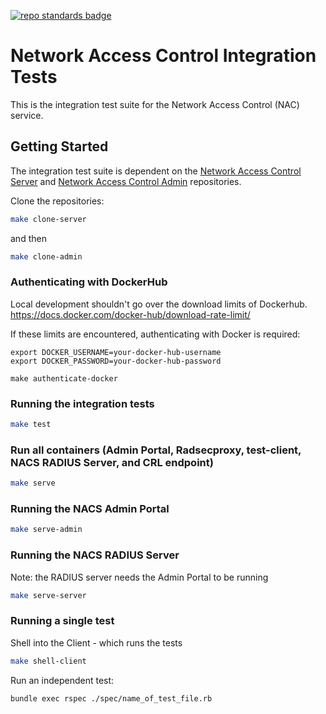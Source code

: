 [![repo standards badge](https://img.shields.io/badge/dynamic/json?color=blue&style=flat&logo=github&labelColor=32393F&label=MoJ%20Compliant&query=%24.result&url=https%3A%2F%2Foperations-engineering-reports.cloud-platform.service.justice.gov.uk%2Fapi%2Fv1%2Fcompliant_public_repositories%2Fnetwork-access-control-integration-tests)](https://operations-engineering-reports.cloud-platform.service.justice.gov.uk/public-github-repositories.html#network-access-control-integration-tests "Link to report")

# Network Access Control Integration Tests

This is the integration test suite for the Network Access Control (NAC) service.

## Getting Started
The integration test suite is dependent on the [Network Access Control Server](https://github.com/ministryofjustice/network-access-control-server) and [Network Access Control Admin](https://github.com/ministryofjustice/network-access-control-admin) repositories.

Clone the repositories:
```bash
make clone-server
```
and then
```bash
make clone-admin
```

### Authenticating with DockerHub

Local development shouldn't go over the download limits of Dockerhub.
https://docs.docker.com/docker-hub/download-rate-limit/

If these limits are encountered, authenticating with Docker is required:

```
export DOCKER_USERNAME=your-docker-hub-username
export DOCKER_PASSWORD=your-docker-hub-password

make authenticate-docker
```

### Running the integration tests
```bash
make test
```

### Run all containers (Admin Portal, Radsecproxy, test-client, NACS RADIUS Server, and CRL endpoint)
```bash
make serve
```

### Running the NACS Admin Portal
```bash
make serve-admin
```

### Running the NACS RADIUS Server
Note: the RADIUS server needs the Admin Portal to be running

```bash
make serve-server
```

### Running a single test
Shell into the Client - which runs the tests
```bash
make shell-client
```

Run an independent test:
```bash
bundle exec rspec ./spec/name_of_test_file.rb
```
